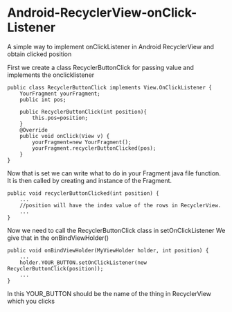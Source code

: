 # Android-RecyclerView-onClick-Listener
A simple way to implement onClickListener in Android RecyclerView and obtain clicked position

First we create a class RecyclerButtonClick for passing value and implements the onclicklistener


    public class RecyclerButtonClick implements View.OnClickListener {
        YourFragment yourFragment;
        public int pos;

        public RecyclerButtonClick(int position){
            this.pos=position;
        }
        @Override
        public void onClick(View v) {
            yourFragment=new YourFragment();
            yourFragment.recyclerButtonClicked(pos);
        }
    }

Now that is set we can write what to do in your Fragment java file function.
It is then called by creating and instance of the Fragment.

    public void recyclerButtonClicked(int position) {
        ...
        //position will have the index value of the rows in RecyclerView.
        ...
    }

Now we need to call the RecyclerButtonClick class in setOnClickListener
We give that in the onBindViewHolder()

    public void onBindViewHolder(MyViewHolder holder, int position) {
        ...
        holder.YOUR_BUTTON.setOnClickListener(new RecyclerButtonClick(position));
        ...
    }
    
In this YOUR_BUTTON should be the name of the thing in RecyclerView which you clicks

